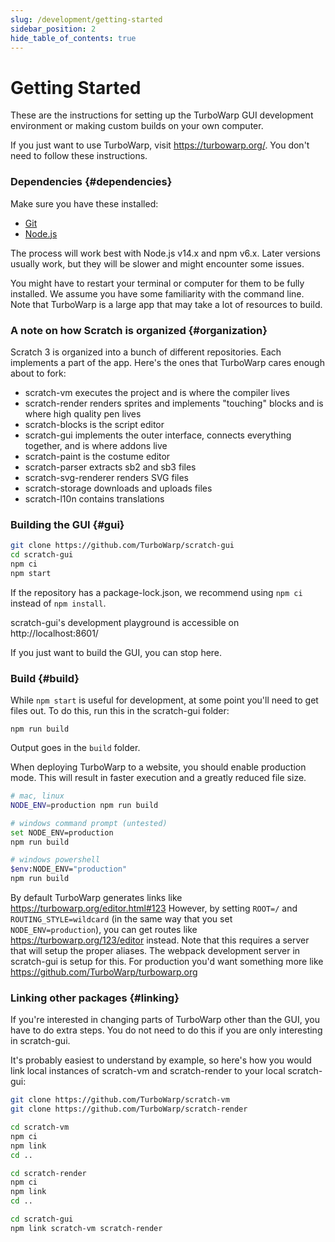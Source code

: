 ```yaml
---
slug: /development/getting-started
sidebar_position: 2
hide_table_of_contents: true
---
```


# Getting Started

These are the instructions for setting up the TurboWarp GUI development environment or making custom builds on your own computer.

If you just want to use TurboWarp, visit https://turbowarp.org/. You don't need to follow these instructions.

### Dependencies {#dependencies}

Make sure you have these installed:

 - [Git](https://git-scm.com)
 - [Node.js](https://nodejs.org/en/)

The process will work best with Node.js v14.x and npm v6.x. Later versions usually work, but they will be slower and might encounter some issues.

You might have to restart your terminal or computer for them to be fully installed. We assume you have some familiarity with the command line. Note that TurboWarp is a large app that may take a lot of resources to build.

### A note on how Scratch is organized {#organization}

Scratch 3 is organized into a bunch of different repositories. Each implements a part of the app. Here's the ones that TurboWarp cares enough about to fork:

 - scratch-vm executes the project and is where the compiler lives
 - scratch-render renders sprites and implements "touching" blocks and is where high quality pen lives
 - scratch-blocks is the script editor
 - scratch-gui implements the outer interface, connects everything together, and is where addons live
 - scratch-paint is the costume editor
 - scratch-parser extracts sb2 and sb3 files
 - scratch-svg-renderer renders SVG files
 - scratch-storage downloads and uploads files
 - scratch-l10n contains translations

### Building the GUI {#gui}

```bash
git clone https://github.com/TurboWarp/scratch-gui
cd scratch-gui
npm ci
npm start
```

If the repository has a package-lock.json, we recommend using `npm ci` instead of `npm install`.

scratch-gui's development playground is accessible on http://localhost:8601/

If you just want to build the GUI, you can stop here.

### Build {#build}

While `npm start` is useful for development, at some point you'll need to get files out. To do this, run this in the scratch-gui folder:

```
npm run build
```

Output goes in the `build` folder.

When deploying TurboWarp to a website, you should enable production mode. This will result in faster execution and a greatly reduced file size.

```bash
# mac, linux
NODE_ENV=production npm run build

# windows command prompt (untested)
set NODE_ENV=production
npm run build

# windows powershell
$env:NODE_ENV="production"
npm run build
```

By default TurboWarp generates links like https://turbowarp.org/editor.html#123 However, by setting `ROOT=/` and `ROUTING_STYLE=wildcard` (in the same way that you set `NODE_ENV=production`), you can get routes like https://turbowarp.org/123/editor instead. Note that this requires a server that will setup the proper aliases. The webpack development server in scratch-gui is setup for this. For production you'd want something more like https://github.com/TurboWarp/turbowarp.org

### Linking other packages {#linking}

If you're interested in changing parts of TurboWarp other than the GUI, you have to do extra steps. You do not need to do this if you are only interesting in scratch-gui.

It's probably easiest to understand by example, so here's how you would link local instances of scratch-vm and scratch-render to your local scratch-gui:

```bash
git clone https://github.com/TurboWarp/scratch-vm
git clone https://github.com/TurboWarp/scratch-render

cd scratch-vm
npm ci
npm link
cd ..

cd scratch-render
npm ci
npm link
cd ..

cd scratch-gui
npm link scratch-vm scratch-render
```
